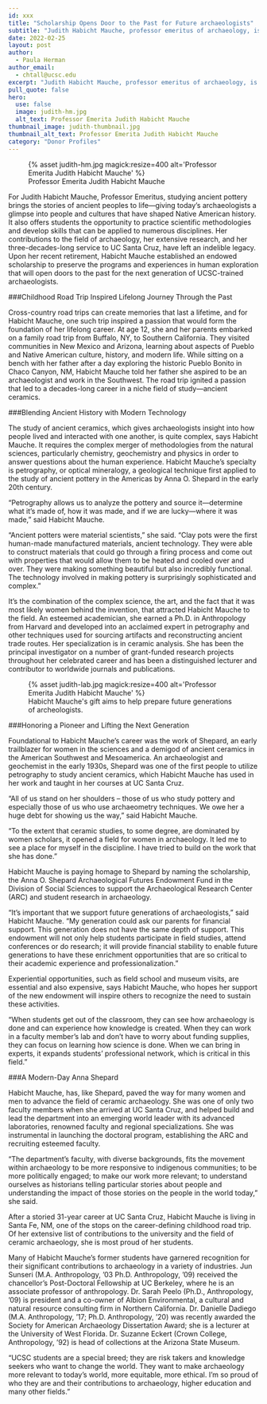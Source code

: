 ```yaml
---
id: xxx
title: "Scholarship Opens Door to the Past for Future archaeologists"
subtitle: "Judith Habicht Mauche, professor emeritus of archaeology, is a modern-day pioneer who has established an endowed scholarship that will preserve programs and experiences in human exploration and develop the next generation of UCSC-trained archaeologists."
date: 2022-02-25
layout: post
author:
  - Paula Herman
author_email:
  - chtall@ucsc.edu
excerpt: "Judith Habicht Mauche, professor emeritus of archaeology, is a modern-day pioneer who has established an endowed scholarship that will preserve programs and experiences in human exploration and develop the next generation of UCSC-trained archaeologists."
pull_quote: false
hero:
  use: false
  image: judith-hm.jpg 
  alt_text: Professor Emerita Judith Habicht Mauche
thumbnail_image: judith-thumbnail.jpg
thumbnail_alt_text: Professor Emerita Judith Habicht Mauche
category: "Donor Profiles"
---
```


<figure class="inline-image right">
  {% asset judith-hm.jpg  magick:resize=400 alt='Professor Emerita Judith Habicht Mauche' %}
  <figcaption>Professor Emerita Judith Habicht Mauche</figcaption>
</figure>

For Judith Habicht Mauche, Professor Emeritus, studying ancient pottery brings the stories of ancient peoples to life—giving today’s archaeologists a glimpse into people and cultures that have shaped Native American history. It also offers students the opportunity to practice scientific methodologies and develop skills that can be applied to numerous disciplines. Her contributions to the field of archaeology, her extensive research, and her three-decades-long service to UC Santa Cruz, have left an indelible legacy. Upon her recent retirement, Habicht Mauche established an endowed scholarship to preserve the programs and experiences in human exploration that will open doors to the past for the next generation of UCSC-trained archaeologists. 

###Childhood Road Trip Inspired Lifelong Journey Through the Past

Cross-country road trips can create memories that last a lifetime, and for Habicht Mauche, one such trip inspired a passion that would form the foundation of her lifelong career. At age 12, she and her parents embarked on a family road trip from Buffalo, NY, to Southern California. They visited communities in New Mexico and Arizona, learning about aspects of Pueblo and Native American culture, history, and modern life. While sitting on a bench with her father after a day exploring the historic Pueblo Bonito in Chaco Canyon, NM, Habicht Mauche told her father she aspired to be an archaeologist and work in the Southwest. The road trip ignited a passion that led to a decades-long career in a niche field of study—ancient ceramics. 

###Blending Ancient History with Modern Technology

The study of ancient ceramics, which gives archaeologists insight into how people lived and interacted with one another, is quite complex, says Habicht Mauche. It requires the complex merger of methodologies from the natural sciences, particularly chemistry, geochemistry and physics in order to answer questions about the human experience. Habicht Mauche’s specialty is petrography, or optical mineralogy, a geological technique first applied to the study of ancient pottery in the Americas by Anna O. Shepard in the early 20th century. 

“Petrography allows us to analyze the pottery and source it—determine what it’s made of, how it was made, and if we are lucky—where it was made,” said Habicht Mauche.

“Ancient potters were material scientists,” she said. “Clay pots were the first human-made manufactured materials, ancient technology. They were able to construct materials that could go through a firing process and come out with properties that would allow them to be heated and cooled over and over. They were making something beautiful but also incredibly functional. The technology involved in making pottery is surprisingly sophisticated and complex.”

It’s the combination of the complex science, the art, and the fact that it was most likely women behind the invention, that attracted Habicht Mauche to the field. An esteemed academician, she earned a Ph.D. in Anthropology from Harvard and developed into an acclaimed expert in petrography and other techniques used for sourcing artifacts and reconstructing ancient trade routes. Her specialization is in ceramic analysis. She has been the principal investigator on a number of grant-funded research projects throughout her celebrated career and has been a distinguished lecturer and contributor to worldwide journals and publications. 

<figure class="inline-image right">
  {% asset judith-lab.jpg magick:resize=400 alt='Professor Emerita Judith Habicht Mauche' %}
<figcaption>Habicht Mauche's gift aims to help prepare future generations of archeologists. </figcaption></figure>
###Honoring a Pioneer and Lifting the Next Generation

Foundational to Habicht Mauche’s career was the work of Shepard, an early trailblazer for women in the sciences and a demigod of ancient ceramics in the American Southwest and Mesoamerica. An archaeologist and geochemist in the early 1930s, Shepard was one of the first people to utilize petrography to study ancient ceramics, which Habicht Mauche has used in her work and taught in her courses at UC Santa Cruz. 

“All of us stand on her shoulders – those of us who study pottery and especially those of us who use archaeometry techniques. We owe her a huge debt for showing us the way,” said Habicht Mauche. 

“To the extent that ceramic studies, to some degree, are dominated by women scholars, it opened a field for women in archaeology. It led me to see a place for myself in the discipline. I have tried to build on the work that she has done.”

Habicht Mauche is paying homage to Shepard by naming the scholarship, the Anna O. Shepard Archaeological Futures Endowment Fund in the Division of Social Sciences to support the Archaeological Research Center (ARC) and student research in archaeology. 

“It’s important that we support future generations of archaeologists,” said Habicht Mauche. “My generation could ask our parents for financial support. This generation does not have the same depth of support. This endowment will not only help students participate in field studies, attend conferences or do research; it will provide financial stability to enable future generations to have these enrichment opportunities that are so critical to their academic experience and professionalization.” 

Experiential opportunities, such as field school and museum visits, are essential and also expensive, says Habicht Mauche, who hopes her support of the new endowment will inspire others to recognize the need to sustain these activities. 

“When students get out of the classroom, they can see how archaeology is done and can experience how knowledge is created. When they can work in a faculty member’s lab and don’t have to worry about funding supplies, they can focus on learning how science is done. When we can bring in experts, it expands students’ professional network, which is critical in this field.”

###A Modern-Day Anna Shepard

Habicht Mauche, has, like Shepard, paved the way for many women and men to advance the field of ceramic archaeology. She was one of only two faculty members when she arrived at UC Santa Cruz, and helped build and lead the department into an emerging world leader with its advanced laboratories, renowned faculty and regional specializations. She was instrumental in launching the doctoral program, establishing the ARC and recruiting esteemed faculty. 

“The department’s faculty, with diverse backgrounds, fits the movement within archaeology to be more responsive to indigenous communities; to be more politically engaged; to make our work more relevant; to understand ourselves as historians telling particular stories about people and understanding the impact of those stories on the people in the world today,” she said.

After a storied 31-year career at UC Santa Cruz, Habicht Mauche is living in Santa Fe, NM, one of the stops on the career-defining childhood road trip. Of her extensive list of contributions to the university and the field of ceramic archaeology, she is most proud of her students. 

Many of Habicht Mauche’s former students have garnered recognition for their significant contributions to archaeology in a variety of industries. Jun Sunseri (M.A. Anthropology, ’03 Ph.D. Anthropology, ’09) received the chancellor’s Post-Doctoral Fellowship at UC Berkeley, where he is an associate professor of anthropology. Dr. Sarah Peelo (Ph.D., Anthropology, ’09) is president and a co-owner of Albion Environmental, a cultural and natural resource consulting firm in Northern California. Dr. Danielle Dadiego (M.A. Anthropology, ’17; Ph.D. Anthropology, ’20) was recently awarded the Society for American Archaeology Dissertation Award; she is a lecturer at the University of West Florida. Dr. Suzanne Eckert (Crown College, Anthropology, ’92) is head of collections at the Arizona State Museum. 

“UCSC students are a special breed; they are risk takers and knowledge seekers who want to change the world. They want to make archaeology more relevant to today’s world, more equitable, more ethical. I’m so proud of who they are and their contributions to archaeology, higher education and many other fields.”
